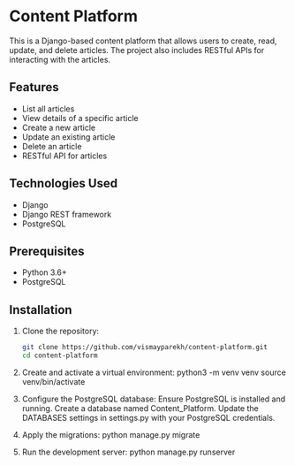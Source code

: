 # Content Platform

This is a Django-based content platform that allows users to create, read, update, and delete articles. The project also includes RESTful APIs for interacting with the articles.

## Features

- List all articles
- View details of a specific article
- Create a new article
- Update an existing article
- Delete an article
- RESTful API for articles

## Technologies Used

- Django
- Django REST framework
- PostgreSQL

## Prerequisites

- Python 3.6+
- PostgreSQL

## Installation

1. Clone the repository:
   ```bash
   git clone https://github.com/vismayparekh/content-platform.git
   cd content-platform

2. Create and activate a virtual environment:
     python3 -m venv venv
     source venv/bin/activate
   
3. Configure the PostgreSQL database:
     Ensure PostgreSQL is installed and running.
     Create a database named Content_Platform.
     Update the DATABASES settings in settings.py with your PostgreSQL credentials.
   
4. Apply the migrations:
     python manage.py migrate

5. Run the development server:
     python manage.py runserver



